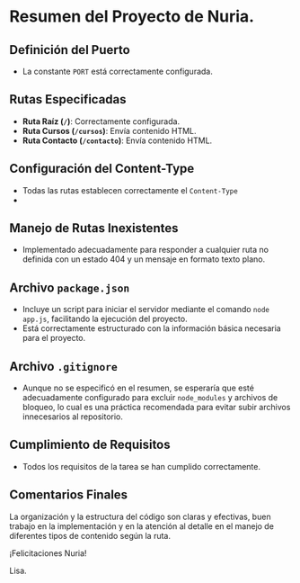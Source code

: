 # Resumen del Proyecto de Nuria.

## Definición del Puerto
- La constante `PORT` está correctamente configurada.

## Rutas Especificadas
- **Ruta Raíz (`/`)**: Correctamente configurada.
- **Ruta Cursos (`/cursos`)**: Envía contenido HTML.
- **Ruta Contacto (`/contacto`)**: Envía contenido HTML.

## Configuración del Content-Type
- Todas las rutas establecen correctamente el `Content-Type`
- 
## Manejo de Rutas Inexistentes
- Implementado adecuadamente para responder a cualquier ruta no definida con un estado 404 y un mensaje en formato texto plano.

## Archivo `package.json`
- Incluye un script para iniciar el servidor mediante el comando `node app.js`, facilitando la ejecución del proyecto.
- Está correctamente estructurado con la información básica necesaria para el proyecto.

## Archivo `.gitignore`
- Aunque no se especificó en el resumen, se esperaría que esté adecuadamente configurado para excluir `node_modules` y archivos de bloqueo, lo cual es una práctica recomendada para evitar subir archivos innecesarios al repositorio.

## Cumplimiento de Requisitos
- Todos los requisitos de la tarea se han cumplido correctamente.

## Comentarios Finales
La organización y la estructura del código son claras y efectivas, buen trabajo en la implementación y en la atención al detalle en el manejo de diferentes tipos de contenido según la ruta.

¡Felicitaciones Nuria!

Lisa.
